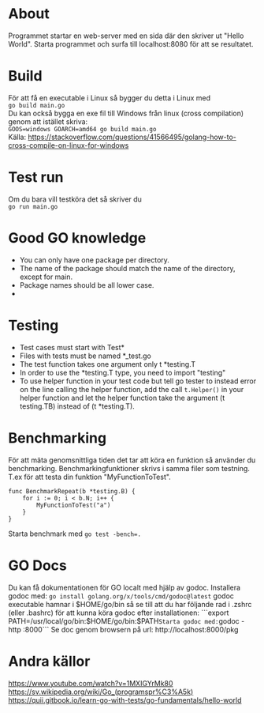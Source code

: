# About
Programmet startar en web-server med en sida där den skriver ut "Hello World". Starta programmet och surfa till localhost:8080 för att se resultatet.  

# Build
För att få en executable i Linux så bygger du detta i Linux med  
```go build main.go```  
Du kan också bygga en exe fil till Windows från linux (cross compilation) genom att istället skriva:  
```GOOS=windows GOARCH=amd64 go build main.go```  
Källa: https://stackoverflow.com/questions/41566495/golang-how-to-cross-compile-on-linux-for-windows  

# Test run
Om du bara vill testköra det så skriver du  
```go run main.go```

# Good GO knowledge
- You can only have one package per directory.
- The name of the package should match the name of the directory, except for main.
- Package names should be all lower case.
- 

# Testing
- Test cases must start with Test*
- Files with tests must be named *_test.go
- The test function takes one argument only t *testing.T
- In order to use the *testing.T type, you need to import "testing"
- To use helper function in your test code but tell go tester to instead error on the line calling the helper function, add the call ```t.Helper()``` in your helper function and let the helper function take the argument (t testing.TB) instead of (t  *testing.T).

# Benchmarking
För att mäta genomsnittliga tiden det tar att köra en funktion så använder du benchmarking. Benchmarkingfunktioner skrivs i samma filer som testning.
T.ex för att testa din funktion "MyFunctionToTest".
```
func BenchmarkRepeat(b *testing.B) {
	for i := 0; i < b.N; i++ {
		MyFunctionToTest("a")
	}
}
```
Starta benchmark med ```go test -bench=.```


# GO Docs
Du kan få dokumentationen för GO localt med hjälp av godoc.
Installera godoc med:
```go install golang.org/x/tools/cmd/godoc@latest```
godoc executable hamnar i $HOME/go/bin så se till att du har följande rad i .zshrc (eller .bashrc) för att kunna köra godoc efter installationen:
```export PATH=/usr/local/go/bin:$HOME/go/bin:$PATH```
Starta godoc med:
```godoc -http :8000```
Se doc genom browsern på url:
http://localhost:8000/pkg

# Andra källor
https://www.youtube.com/watch?v=1MXIGYrMk80  
https://sv.wikipedia.org/wiki/Go_(programspr%C3%A5k)
https://quii.gitbook.io/learn-go-with-tests/go-fundamentals/hello-world

